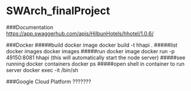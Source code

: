 # SWArch_finalProject

###Documentation
https://app.swaggerhub.com/apis/HilbunHotels/hhotel/1.0.6/

###Docker
#####build docker image
docker build -t hhapi .
#####list docker images
docker images
#####run docker image
docker run -p 49150:8081 hhapi
(this will automatically start the node server)
#####see running docker containers
docker ps
#####open shell in container to run server
docker exec -it <container id from docker ps> /bin/sh

###Google Cloud Platform
???????
